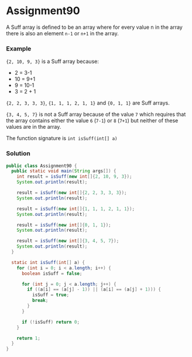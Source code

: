 # Assignment90

A Suff array is defined to be an array where for every value n in the array there is also an element `n­-1` or `n+1` in the array.

### Example

`{2, 10, 9, 3}` is a Suff array because:

* 2 = 3­-1
* 10 = 9+1
* 9 = 10-­1
* 3 = 2 + 1

`{2, 2, 3, 3, 3}`, `{1, 1, 1, 2, 1, 1}` and `{0, ­1, 1}` are Suff arrays.

`{3, 4, 5, 7}` is not a Suff array because of the value `7` which requires that the array contains either the value `6` (`7­-1`) or `8` (`7+1`) but neither of these values are in the array.

The function signature is `int isSuff(int[] a)`

### Solution

```java
public class Assignment90 {
  public static void main(String args[]) {
    int result = isSuff(new int[]{2, 10, 9, 3});
    System.out.println(result);

    result = isSuff(new int[]{2, 2, 3, 3, 3});
    System.out.println(result);

    result = isSuff(new int[]{1, 1, 1, 2, 1, 1});
    System.out.println(result);

    result = isSuff(new int[]{0, 1, 1});
    System.out.println(result);

    result = isSuff(new int[]{3, 4, 5, 7});
    System.out.println(result);
  }

  static int isSuff(int[] a) {
    for (int i = 0; i < a.length; i++) {
      boolean isSuff = false;

      for (int j = 0; j < a.length; j++) {
        if ((a[i] == (a[j] - 1)) || (a[i] == (a[j] + 1))) {
          isSuff = true;
          break;
        }
      }

      if (!isSuff) return 0;
    }

    return 1;
  }
}
```
